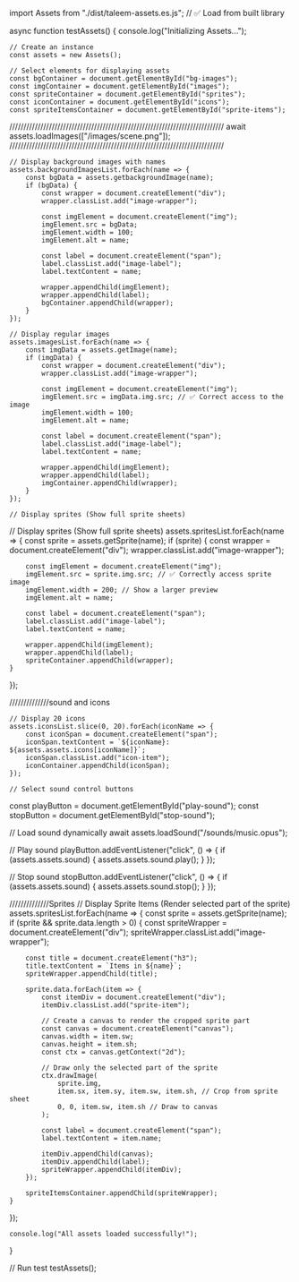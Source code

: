 import Assets from "./dist/taleem-assets.es.js"; // ✅ Load from built library


async function testAssets() {
    console.log("Initializing Assets...");

    // Create an instance
    const assets = new Assets();

    // Select elements for displaying assets
    const bgContainer = document.getElementById("bg-images");
    const imgContainer = document.getElementById("images");
    const spriteContainer = document.getElementById("sprites");
    const iconContainer = document.getElementById("icons");
    const spriteItemsContainer = document.getElementById("sprite-items");
////////////////////////////////////////////////////////////////////////////
await assets.loadImages(["/images/scene.png"]);
////////////////////////////////////////////////////////////////////////////
    
    // Display background images with names
    assets.backgroundImagesList.forEach(name => {
        const bgData = assets.getbackgroundImage(name);
        if (bgData) {
            const wrapper = document.createElement("div");
            wrapper.classList.add("image-wrapper");

            const imgElement = document.createElement("img");
            imgElement.src = bgData;
            imgElement.width = 100;
            imgElement.alt = name;

            const label = document.createElement("span");
            label.classList.add("image-label");
            label.textContent = name;

            wrapper.appendChild(imgElement);
            wrapper.appendChild(label);
            bgContainer.appendChild(wrapper);
        }
    });

    // Display regular images
    assets.imagesList.forEach(name => {
        const imgData = assets.getImage(name);
        if (imgData) {
            const wrapper = document.createElement("div");
            wrapper.classList.add("image-wrapper");

            const imgElement = document.createElement("img");
            imgElement.src = imgData.img.src; // ✅ Correct access to the image
            imgElement.width = 100;
            imgElement.alt = name;

            const label = document.createElement("span");
            label.classList.add("image-label");
            label.textContent = name;

            wrapper.appendChild(imgElement);
            wrapper.appendChild(label);
            imgContainer.appendChild(wrapper);
        }
    });

    // Display sprites (Show full sprite sheets)
// Display sprites (Show full sprite sheets)
assets.spritesList.forEach(name => {
    const sprite = assets.getSprite(name);
    if (sprite) {
        const wrapper = document.createElement("div");
        wrapper.classList.add("image-wrapper");

        const imgElement = document.createElement("img");
        imgElement.src = sprite.img.src; // ✅ Correctly access sprite image
        imgElement.width = 200; // Show a larger preview
        imgElement.alt = name;

        const label = document.createElement("span");
        label.classList.add("image-label");
        label.textContent = name;

        wrapper.appendChild(imgElement);
        wrapper.appendChild(label);
        spriteContainer.appendChild(wrapper);
    }
});

//////////////sound and icons

    // Display 20 icons
    assets.iconsList.slice(0, 20).forEach(iconName => {
        const iconSpan = document.createElement("span");
        iconSpan.textContent = `${iconName}: ${assets.assets.icons[iconName]}`;
        iconSpan.classList.add("icon-item");
        iconContainer.appendChild(iconSpan);
    });

    // Select sound control buttons
const playButton = document.getElementById("play-sound");
const stopButton = document.getElementById("stop-sound");

// Load sound dynamically
await assets.loadSound("/sounds/music.opus");

// Play sound
playButton.addEventListener("click", () => {
    if (assets.assets.sound) {
        assets.assets.sound.play();
    }
});

// Stop sound
stopButton.addEventListener("click", () => {
    if (assets.assets.sound) {
        assets.assets.sound.stop();
    }
});

//////////////Sprites
// Display Sprite Items (Render selected part of the sprite)
assets.spritesList.forEach(name => {
    const sprite = assets.getSprite(name);
    if (sprite && sprite.data.length > 0) {
        const spriteWrapper = document.createElement("div");
        spriteWrapper.classList.add("image-wrapper");

        const title = document.createElement("h3");
        title.textContent = `Items in ${name}`;
        spriteWrapper.appendChild(title);

        sprite.data.forEach(item => {
            const itemDiv = document.createElement("div");
            itemDiv.classList.add("sprite-item");

            // Create a canvas to render the cropped sprite part
            const canvas = document.createElement("canvas");
            canvas.width = item.sw;
            canvas.height = item.sh;
            const ctx = canvas.getContext("2d");

            // Draw only the selected part of the sprite
            ctx.drawImage(
                sprite.img, 
                item.sx, item.sy, item.sw, item.sh, // Crop from sprite sheet
                0, 0, item.sw, item.sh // Draw to canvas
            );

            const label = document.createElement("span");
            label.textContent = item.name;

            itemDiv.appendChild(canvas);
            itemDiv.appendChild(label);
            spriteWrapper.appendChild(itemDiv);
        });

        spriteItemsContainer.appendChild(spriteWrapper);
    }
});



    console.log("All assets loaded successfully!");
}

// Run test
testAssets();
